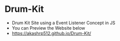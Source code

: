 # Drum-Kit 
- Drum Kit Site using a Event Listener Concept in JS
- You can Preview the Website below 
- https://akashrp512.github.io/Drum-Kit/
